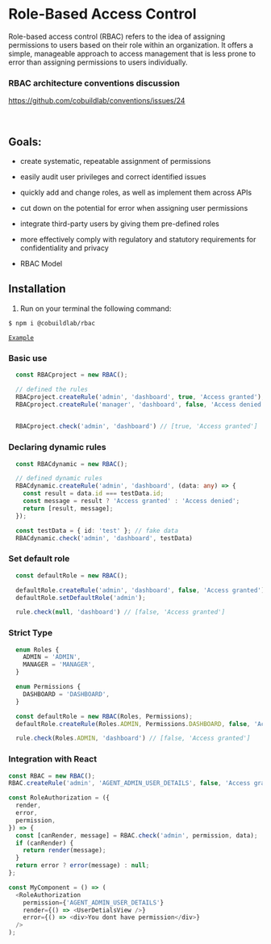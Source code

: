 # Role-Based Access Control

  Role-based access control (RBAC) refers to the idea of assigning permissions to users based on their role within an organization. It offers a simple, manageable approach to access management that is less prone to error than assigning permissions to users individually.

### RBAC architecture conventions discussion
  https://github.com/cobuildlab/conventions/issues/24

<br/>

## Goals:

- create systematic, repeatable assignment of permissions

- easily audit user privileges and correct identified issues

- quickly add and change roles, as well as implement them across APIs

- cut down on the potential for error when assigning user permissions

- integrate third-party users by giving them pre-defined roles

- more effectively comply with regulatory and statutory requirements for confidentiality and privacy

- RBAC Model


## Installation

1. Run on your terminal the following command:

```sh
$ npm i @cobuildlab/rbac
```

[`Example`](#Examples)
### Basic use

```typescript
  const RBACproject = new RBAC();

  // defined the rules
  RBACproject.createRule('admin', 'dashboard', true, 'Access granted');
  RBACproject.createRule('manager', 'dashboard', false, 'Access denied');

 
  RBACproject.check('admin', 'dashboard') // [true, 'Access granted']
```

### Declaring dynamic rules

```typescript
  const RBACdynamic = new RBAC();

  // defined dynamic rules
  RBACdynamic.createRule('admin', 'dashboard', (data: any) => {
    const result = data.id === testData.id;
    const message = result ? 'Access granted' : 'Access denied';
    return [result, message];
  });

  const testData = { id: 'test' }; // fake data
  RBACdynamic.check('admin', 'dashboard', testData)
```


### Set default role

```typescript
  const defaultRole = new RBAC();

  defaultRole.createRule('admin', 'dashboard', false, 'Access granted');
  defaultRole.setDefaultRole('admin');

  rule.check(null, 'dashboard') // [false, 'Access granted']
```

### Strict Type

```typescript
  enum Roles {
    ADMIN = 'ADMIN',
    MANAGER = 'MANAGER',
  }

  enum Permissions {
    DASHBOARD = 'DASHBOARD',
  }

  const defaultRole = new RBAC(Roles, Permissions);
  defaultRole.createRule(Roles.ADMIN, Permissions.DASHBOARD, false, 'Access granted');

  rule.check(Roles.ADMIN, 'dashboard') // [false, 'Access granted']
```

### Integration with React

```js
const RBAC = new RBAC();
RBAC.createRule('admin', 'AGENT_ADMIN_USER_DETAILS', false, 'Access granted');

const RoleAuthorization = ({
  render,
  error,
  permission,
}) => {
  const [canRender, message] = RBAC.check('admin', permission, data);
  if (canRender) {
    return render(message);
  }
  return error ? error(message) : null;
};

const MyComponent = () => (
  <RoleAuthorization
    permission={'AGENT_ADMIN_USER_DETAILS'}
    render={() => <UserDetialsView />}
    error={() => <div>You dont have permission</div>}
  />
);

```
